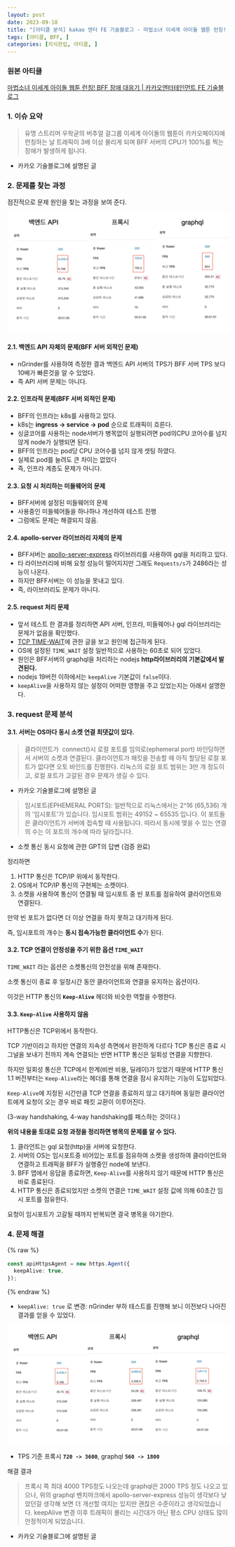 ```yaml
---
layout: post
date: 2023-09-18
title: "[아티클 분석] kakao 엔터 FE 기술블로그 - 마법소녀 이세계 아이돌 웹툰 런칭! BFF 장애 대응기"
tags: [아티클, BFF, ]
categories: [지식한입, 아티클, ]
---
```




### 원본 아티클


[마법소녀 이세계 아이돌 웹툰 런칭! BFF 장애 대응기 | 카카오엔터테인먼트 FE 기술블로그](https://fe-developers.kakaoent.com/2023/230925-bff-trouble-shooting/)



### 1. 이슈 요약


> 유명 스트리머 우왁굳의 버추얼 걸그룹 이세계 아이돌의 웹툰이 카카오페이지에 런칭하는 날 트래픽이 3배 이상 몰리게 되며 BFF 서버의 CPU가 100%를 찍는 장애가 발생하게 됩니다.

- 카카오 기술블로그에 설명된 글


### 2. 문제를 찾는 과정


점진적으로 문제 원인을 찾는 과정을 보여 준다.


![0](/assets/img/2023-09-18-[아티클-분석]-kakao-엔터-FE-기술블로그---마법소녀-이세계-아이돌-웹툰-런칭!-BFF-장애-대응기.md/0.png)



#### 2.1. 백엔드 API 자체의 문제(BFF 서버 외적인 문제)

- nGrinder를 사용하여 측정한 결과 백엔드 API 서버의 TPS가 BFF 서버 TPS 보다 10배가 빠른것을 알 수 있었다.
- 즉 API 서버 문제는 아니다.


#### 2.2. 인프라적 문제(BFF 서버 외적인 문제)

- BFF의 인프라는 k8s를 사용하고 있다.
- k8s는 **ingress → service → pod** 순으로 트래픽이 흐른다.
- 싱글코어를 사용하는 node서버가 병목없이 실행되려면 pod의CPU 코어수를 넘지 않게 node가 실행되면 된다.
- BFF의 인프라는 pod당 CPU 코어수를 넘지 않게 셋팅 하였다.
- 실제로 pod를 늘려도 큰 차이는 없었다
- 즉, 인프라 계층도 문제가 아니다.


#### 2.3. 요청 시 처리하는 미들웨어의 문제

- BFF서버에 설정된 미들웨어의 문제
- 사용중인 미들웨어들을 하나하나 개선하여 테스트 진행
- 그럼에도 문제는 해결되지 않음.


#### 2.4. apollo-server 라이브러리 자체의 문제

- BFF서버는 [apollo-server-express](https://www.npmjs.com/package/apollo-server-express) 라이브러리를 사용하여 gql을 처리하고 있다.
- 타 라이브러리에 비해 요청 성능이 떨어지지만 그래도 `Requests/s`가 2486라는 성능이 나온다.
- 하지만 BFF서버는 이 성능을 못내고 있다.
- 즉, 라이브러리도 문제가 아니다.


#### 2.5. request 처리 문제

- 앞서 테스트 한 결과를 정리하면 API 서버, 인프라, 미들웨어나 gql 라이브러리는 문제가 없음을 확인했다.
- [TCP TIME-WAIT](https://docs.likejazz.com/time-wait/)에 관한 글을 보고 원인에 접근하게 된다.
- OS에 설정된 `TIME_WAIT` 설정 일반적으로 사용하는 60초로 되어 있었다.
- 원인은 BFF서버의 graphql을 처리하는 nodejs **http라이브러리의 기본값에서 발견된다.**
- nodejs 19버전 이하에서는 `keepAlive` 기본값이 `false`이다.
- `keepAlive`을 사용하지 않는 설정이 어떠한 영향을 주고 있었는지는 아래서 설명한다.


### 3. request 문제 분석



#### 3.1. 서버는 OS마다 동시 소켓 연결 최댓값이 있다.


> 클라이언트가  connect()시 로컬 포트를 임의로(ephemeral port) 바인딩하면서 서버의 소켓과 연결된다. 클라이언트가 패킷을 전송할 때 아직 할당된 로컬 포트가 없다면 오토 바인드를 진행한다. 리눅스의 로컬 포트 범위는 3만 개 정도이고, 로컬 포트가 고갈된 경우 문제가 생길 수 있다.

- 카카오 기술블로그에 설명된 글

> 임시포트(EPHEMERAL PORTS): 일반적으로 리눅스에서는 2^16 (65,536) 개의 '임시포트'가 있습니다. 임시포트 범위는 49152 ~ 65535 입니다. 이 포트들은 클라이언트가 서버에 접속할 때 사용됩니다. 따라서 동시에 맺을 수 있는 연결의 수는 이 포트의 개수에 따라 달라집니다.

- 소켓 통신 동시 요청에 관한 GPT의 답변 (검증 완료)

정리하면

1. HTTP 통신은 TCP/IP 위에서 동작한다.
2. OS에서 TCP/IP 통신의 구현체는 소켓이다.
3. 소켓을 사용하여 통신이 연결될 때 임시포트 중 빈 포트를 점유하여 클라이언트와 연결된다.

만약 빈 포트가 없다면 더 이상 연결을 하지 못하고 대기하게 된다.


즉, 임시포트의 개수는 **동시 접속가능한 클라이언트 수**가 된다.



#### 3.2. TCP 연결이 안정성을 주기 위한 옵션 `TIME_WAIT`


`TIME_WAIT` 라는 옵션은 소켓통신의 안전성을 위해 존재한다.


소켓 통신이 종료 후 일정시간 동안 클라이언트와 연결을 유지하는 옵션이다.


이것은 HTTP 통신의 **`Keep-Alive`** 헤더와 비슷한 역할을 수행한다.



#### 3.3. `Keep-Alive` 사용하지 않음


HTTP통신은 TCP위에서 동작한다.


TCP 기반이라고 하지만 연결의 지속성 측면에서 완전하게 다르다 TCP 통신은 종료 시그널을 보내기 전까지 계속 연결되는 반면 HTTP 통신은 일회성 연결을 지향한다.


하지만 일회성 통신은 TCP에서 한계(비싼 비용, 딜레이)가 있었기 때문에 HTTP 통신 1.1 버전부터는 `Keep-Alive`라는 헤더를 통해 연결을 잠시 유지하는 기능이 도입되었다.


`Keep-Alive`에 지정된 시간만큼 TCP 연결을 종료하지 않고 대기하며 동일한 클라이언트에게 요청이 오는 경우 바로 패킷 교환이 이루어진다.


(3-way handshaking, 4-way handshaking를 패스하는 것이다.)


**위의 내용을 토대로 요청 과정을 정리하면 병목의 문제를 알 수 있다.**

1. 클라언트는 gql 요청(http)을 서버에 요청한다.
2. 서버의 OS는 임시포트중 비어있는 포트를 점유하여 소켓을 생성하여 클라이언트와 연결하고 트래픽을 BFF가 실행중인 node에 보낸다.
3. BFF 앱에서 응답을 종료하면, `Keep-Alive`를 사용하지 않기 때문에 HTTP 통신은 바로 종료된다.
4. HTTP 통신은 종료되었지만 소켓의 연결은 `TIME_WAIT` 설정 값에 의해 60초간 임시 포트를 점유한다.

요청이 임시포트가 고갈될 때까지 반복되면 결국 병목을 야기한다.



### 4. 문제 해결



{% raw %}
```typescript
const apiHttpsAgent = new https.Agent({
  keepAlive: true,
});
```
{% endraw %}


- `keepAlive: true` 로 변경: nGrinder 부하 테스트를 진행해 보니 이전보다 나아진 결과를 얻을 수 있었다.

![1](/assets/img/2023-09-18-[아티클-분석]-kakao-엔터-FE-기술블로그---마법소녀-이세계-아이돌-웹툰-런칭!-BFF-장애-대응기.md/1.png)

- TPS 기준 프록시 **`720 -> 3600`**, graphql **`560 -> 1800`**

해결 결과


> 프록시 쪽 최대 4000 TPS정도 나오는데 graphql은 2000 TPS 정도 나오고 있으나, 위의 graphql 벤치마크에서 apollo-server-express 성능이 생각보다 낮았던걸 생각해 보면 더 개선할 여지는 있지만 괜찮은 수준이라고 생각되었습니다. keepAlive 변경 이후 트래픽이 몰리는 시간대가 아닌 평소 CPU 상태도 많이 안정적이게 되었습니다.

- 카카오 기술블로그에 설명된 글
